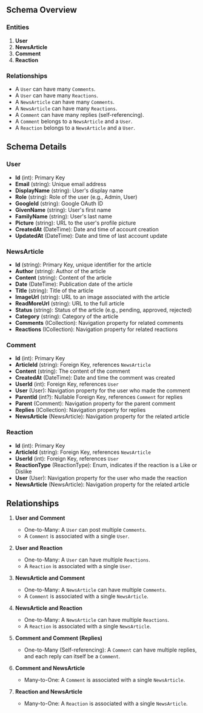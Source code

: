 ## Schema Overview

### Entities
1. **User**
2. **NewsArticle**
3. **Comment**
4. **Reaction**

### Relationships
- A `User` can have many `Comments`.
- A `User` can have many `Reactions`.
- A `NewsArticle` can have many `Comments`.
- A `NewsArticle` can have many `Reactions`.
- A `Comment` can have many replies (self-referencing).
- A `Comment` belongs to a `NewsArticle` and a `User`.
- A `Reaction` belongs to a `NewsArticle` and a `User`.

## Schema Details

### User
- **Id** (int): Primary Key
- **Email** (string): Unique email address
- **DisplayName** (string): User's display name
- **Role** (string): Role of the user (e.g., Admin, User)
- **GoogleId** (string): Google OAuth ID
- **GivenName** (string): User's first name
- **FamilyName** (string): User's last name
- **Picture** (string): URL to the user's profile picture
- **CreatedAt** (DateTime): Date and time of account creation
- **UpdatedAt** (DateTime): Date and time of last account update

### NewsArticle
- **Id** (string): Primary Key, unique identifier for the article
- **Author** (string): Author of the article
- **Content** (string): Content of the article
- **Date** (DateTime): Publication date of the article
- **Title** (string): Title of the article
- **ImageUrl** (string): URL to an image associated with the article
- **ReadMoreUrl** (string): URL to the full article
- **Status** (string): Status of the article (e.g., pending, approved, rejected)
- **Category** (string): Category of the article
- **Comments** (ICollection<Comment>): Navigation property for related comments
- **Reactions** (ICollection<Reaction>): Navigation property for related reactions

### Comment
- **Id** (int): Primary Key
- **ArticleId** (string): Foreign Key, references `NewsArticle`
- **Content** (string): The content of the comment
- **CreatedAt** (DateTime): Date and time the comment was created
- **UserId** (int): Foreign Key, references `User`
- **User** (User): Navigation property for the user who made the comment
- **ParentId** (int?): Nullable Foreign Key, references `Comment` for replies
- **Parent** (Comment): Navigation property for the parent comment
- **Replies** (ICollection<Comment>): Navigation property for replies
- **NewsArticle** (NewsArticle): Navigation property for the related article

### Reaction
- **Id** (int): Primary Key
- **ArticleId** (string): Foreign Key, references `NewsArticle`
- **UserId** (int): Foreign Key, references `User`
- **ReactionType** (ReactionType): Enum, indicates if the reaction is a Like or Dislike
- **User** (User): Navigation property for the user who made the reaction
- **NewsArticle** (NewsArticle): Navigation property for the related article

## Relationships

1. **User and Comment**
   - One-to-Many: A `User` can post multiple `Comments`.
   - A `Comment` is associated with a single `User`.

2. **User and Reaction**
   - One-to-Many: A `User` can have multiple `Reactions`.
   - A `Reaction` is associated with a single `User`.

3. **NewsArticle and Comment**
   - One-to-Many: A `NewsArticle` can have multiple `Comments`.
   - A `Comment` is associated with a single `NewsArticle`.

4. **NewsArticle and Reaction**
   - One-to-Many: A `NewsArticle` can have multiple `Reactions`.
   - A `Reaction` is associated with a single `NewsArticle`.

5. **Comment and Comment (Replies)**
   - One-to-Many (Self-referencing): A `Comment` can have multiple replies, and each reply can itself be a `Comment`.

6. **Comment and NewsArticle**
   - Many-to-One: A `Comment` is associated with a single `NewsArticle`.

7. **Reaction and NewsArticle**
   - Many-to-One: A `Reaction` is associated with a single `NewsArticle`.
